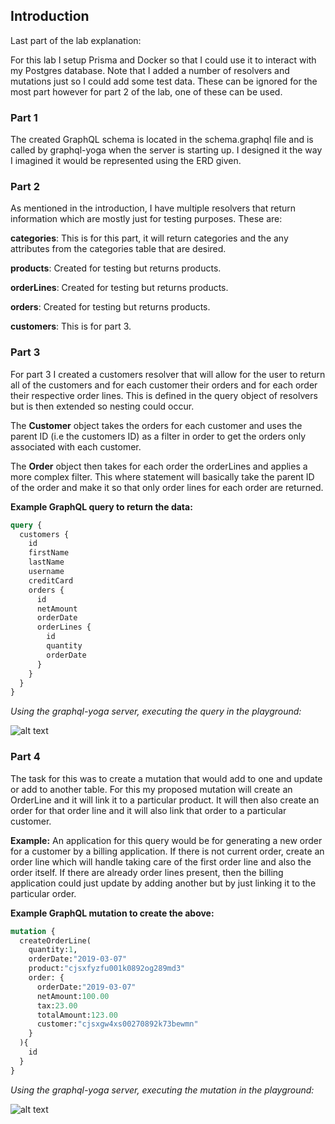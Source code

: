 ## Introduction
Last part of the lab explanation:

For this lab I setup Prisma and Docker so that I could use it to interact with my Postgres database. Note that I added a number of resolvers and mutations just so I could add some test data. These can be ignored for the most part however for part 2 of the lab, one of these can be used.

### Part 1
The created GraphQL schema is located in the schema.graphql file and is called by graphql-yoga when the server is starting up. I designed it the way I imagined it would be represented using the ERD given.

### Part 2
As mentioned in the introduction, I have multiple resolvers that return information which are mostly just for testing purposes. These are:

**categories**: This is for this part, it will return categories and the any attributes from the categories table that are desired.

**products**: Created for testing but returns products.

**orderLines**: Created for testing but returns products.

**orders**: Created for testing but returns products.

**customers**: This is for part 3.

### Part 3
For part 3 I created a customers resolver that will allow for the user to return all of the customers and for each customer their orders and for each order their respective order lines. This is defined in the query object of resolvers but is then extended so nesting could occur.

The **Customer** object takes the orders for each customer and uses the parent ID (i.e the customers ID) as a filter in order to get the orders only associated with each customer.

The **Order** object then takes for each order the orderLines and applies a more complex filter. This where statement will basically take the parent ID of the order and make it so that only order lines for each order are returned.

**Example GraphQL query to return the data:**

```graphql
query {
  customers {
    id
    firstName
    lastName
    username
    creditCard
    orders {
      id
      netAmount
      orderDate
      orderLines {
        id
        quantity
        orderDate
      }
    }
  }
}
```



*Using the graphql-yoga server, executing the query in the playground:*

![alt text](https://raw.githubusercontent.com/mark-barrett/2019-tudublin-cmpu4023/C15409432-wks-3/worksheets/3-graphql/part3-query.png)



### Part 4

The task for this was to create a mutation that would add to one and update or add to another table. For this my proposed mutation will create an OrderLine and it will link it to a particular product. It will then also create an order for that order line and it will also link that order to a particular customer.

**Example:**
An application for this query would be for generating a new order for a customer by a billing application. If there is not current order, create an order line which will handle taking care of the first order line and also the order itself. If there are already order lines present, then the billing application could just update by adding another but by just linking it to the particular order.

**Example GraphQL mutation to create the above:**

```graphql
mutation {
  createOrderLine(
    quantity:1,
    orderDate:"2019-03-07"
    product:"cjsxfyzfu001k0892og289md3"
    order: {
      orderDate:"2019-03-07"
      netAmount:100.00
      tax:23.00
      totalAmount:123.00
      customer:"cjsxgw4xs00270892k73bewmn"
    }
  ){
    id
  }
}
```



*Using the graphql-yoga server, executing the mutation in the playground:*

![alt text](https://raw.githubusercontent.com/mark-barrett/2019-tudublin-cmpu4023/C15409432-wks-3/worksheets/3-graphql/part4-mutation.png)